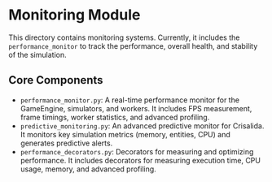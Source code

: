 # Monitoring Module

This directory contains monitoring systems. Currently, it includes the `performance_monitor` to track the performance, overall health, and stability of the simulation.

## Core Components

*   `performance_monitor.py`: A real-time performance monitor for the GameEngine, simulators, and workers. It includes FPS measurement, frame timings, worker statistics, and advanced profiling.
*   `predictive_monitoring.py`: An advanced predictive monitor for Crisalida. It monitors key simulation metrics (memory, entities, CPU) and generates predictive alerts.
*   `performance_decorators.py`: Decorators for measuring and optimizing performance. It includes decorators for measuring execution time, CPU usage, memory, and advanced profiling.